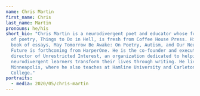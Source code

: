 ```yaml
---
name: Chris Martin
first_name: Chris
last_name: Martin
pronouns: he/his
short_bio: "Chris Martin is a neurodivergent poet and educator whose fourth book
  of poetry, Things to Do in Hell, is fresh from Coffee House Press. His first
  book of essays, May Tomorrow Be Awake: On Poetry, Autism, and Our Neurodiverse
  Future is forthcoming from HarperOne. He is the co-founder and executive
  director of Unrestricted Interest, an organization dedicated to helping
  neurodivergent learners transform their lives through writing. He lives in
  Minneapolis, where he also teaches at Hamline University and Carleton
  College."
portraits:
  - media: 2020/05/chris-martin
---
```

